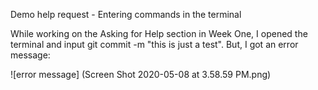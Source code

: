 Demo help request - Entering commands in the terminal

While working on the Asking for Help section in Week One, I opened the terminal and input git commit -m "this is just a test". But, I got an error message:

![error message] (Screen Shot 2020-05-08 at 3.58.59 PM.png) 
